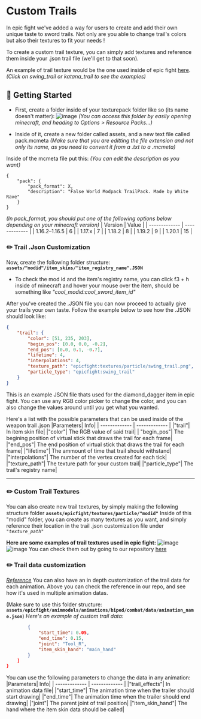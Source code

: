 # Custom Trails
In epic fight we've added a way for users to create and add their own unique taste to sword trails. Not only are you able to change trail's colors but also their textures to fit your needs !

To create a custom trail texture, you can simply add textures and reference them inside your .json trail file (we'll get to that soon).

An example of trail texture would be the one used inside of epic fight [here](https://github.com/Yesssssman/epicfightmod/tree/1.18.2/src/main/resources/assets/epicfight/textures/particle). 
*(Click on swing_trail or katana_trail to see the examples)*

## 🦶 Getting Started
* First, create a folder inside of your texturepack folder like so (its name doesn't matter):
![image](https://github.com/Yesssssman/epicfightmod/assets/77132244/c549e612-7475-4a3e-8f83-f99a3c0d6764)
*(You can access this folder by easily opening minecraft, and heading to Options > Resource Packs...)*

* Inside of it, create a new folder called assets, and a new text file called pack.mcmeta 
*(Make sure that you are editting the file extension and not only its name, as you need to convert it from a .txt to a .mcmeta)*

Inside of the mcmeta file put this:
*(You can edit the description as you want)*
```
{
	"pack": {
		"pack_format": X,
		"description": "False World Modpack TrailPack. Made by White Rave"
	}
}
```
*(In pack_format, you should put one of the following options below depending on your minecraft version)*
| Version | Value |
| ------------- | ------------- |
| 1.16.2–1.16.5 | 6 |
| 1.17.x | 7 |
| 1.18.2 | 8 |
| 1.19.2 | 9 |
| 1.20.1 | 15 |

### ✏️ Trail .Json Customization

Now, create the following folder structure:
**``assets/"modid"/item_skins/"item_registry_name".JSON``**
* To check the mod id and the item's registry name, you can click f3 + h inside of minecraft and hover your mouse over the item, should be something like *"cool_modid:cool_sword_item_id"*

After you've created the .JSON file you can now proceed to actually give your trails your own taste. Follow the example below to see how the .JSON should look like:
``` json
{
    "trail": {
    	"color": [51, 235, 203],
    	"begin_pos": [0.0, 0.0, -0.2],
    	"end_pos": [0.0, 0.1, -0.7],
    	"lifetime": 4,
		"interpolations": 4,
    	"texture_path": "epicfight:textures/particle/swing_trail.png",
    	"particle_type": "epicfight:swing_trail"
    }
}
```
This is an example JSON file thats used for the diamond_dagger item in epic fight. You can use any RGB color picker to change the color, and you can also change the values around until you get what you wanted.

Here's a list with the possible parameters that can be used inside of the weapon trail .json
|Parameters| Info|
| ------------- | ------------- |
|"trail"| In item skin file|
|"color"| The RGB value of said trail|
| "begin_pos"| The begining position of virtual stick that draws the trail for each frame|
|"end_pos"| The end position of virtual stick that draws the trail for each frame|
|"lifetime"| The ammount of time that trail should withstand|
|"interpolations"| The number of the vertex created for each tick|
|"texture_path"| The texture path for your custom trail|
|"particle_type"| The trail's registry name|
***
### ✏️ Custom Trail Textures
You can also create new trail textures, by simply making the following structure folder
**``assets/epicfight/textures/particle/"modid"``**
Inside of this "modid" folder, you can create as many textures as you want, and simply reference their location in the trail .json customization file under  *``"texture_path"``*

**Here are some examples of trail textures used in epic fight:**
![image](https://github.com/Yesssssman/epicfightmod/assets/77132244/eccfefb9-f9f8-4518-a2f6-eab3a2c4e3f8)
![image](https://github.com/Yesssssman/epicfightmod/assets/77132244/8421ff50-0f75-4308-8793-fb4be3f60a23)
You can check them out by going to our repository [here](https://github.com/Yesssssman/epicfightmod/tree/1.18.2/src/main/resources/assets/epicfight/textures/particle)

### ✏️ Trail data customization
*[Reference](https://github.com/Yesssssman/epicfightmod/tree/1.18.2/src/main/resources/assets/epicfight/animmodels/animations/biped/combat/data)*
You can also have an in depth customization of the trail data for each animation. Above you can check the reference in our repo, and see how it's used in multiple animation datas.

(Make sure to use this folder structure: **``assets/epicfight/animmodels/animations/biped/combat/data/animation_name.json``**)
*Here's an example of custom trail data:*
```json	"trail_effects": [
		{
			"start_time": 0.05,
			"end_time": 0.15,
			"joint": "Tool_R",
			"item_skin_hand": "main_hand"
		}
	]
}
```
You can use the following parameters to change the data in any animation:
|Parameters| Info|
| ------------- | ------------- |
|"trail_effects"| In animation data file|
|"start_time"|  The animation time when the trailer should start drawing|
|"end_time"| The animation time when the trailer should end drawing|
|"joint"| The parent joint of trail position|
|"item_skin_hand"| The hand where the item skin data should be called|